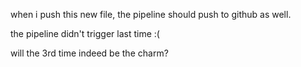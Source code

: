 when i push this new file, the pipeline should push to github as well.

the pipeline didn't trigger last time :(

will the 3rd time indeed be the charm?